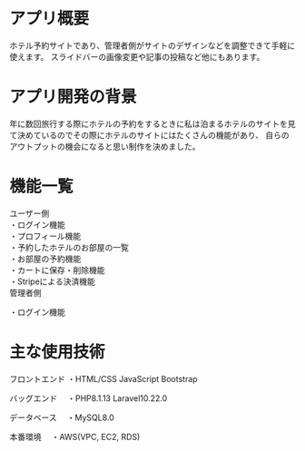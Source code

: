 # アプリ概要
ホテル予約サイトであり、管理者側がサイトのデザインなどを調整できて手軽に使えます。
スライドバーの画像変更や記事の投稿など他にもあります。

# アプリ開発の背景
年に数回旅行する際にホテルの予約をするときに私は泊まるホテルのサイトを見て決めているのでその際にホテルのサイトにはたくさんの機能があり、
自らのアウトプットの機会になると思い制作を決めました。

# 機能一覧
ユーザー側<br>
  ・ログイン機能<br>
  ・プロフィール機能<br>
  ・予約したホテルのお部屋の一覧<br>
  ・お部屋の予約機能<br>
  ・カートに保存・削除機能<br>
  ・Stripeによる決済機能<br>
管理者側<br>

  ・ログイン機能<br>
  


# 主な使用技術

フロントエンド 
  ・HTML/CSS JavaScript Bootstrap

バッグエンド
　・PHP8.1.13 Laravel10.22.0

データベース
　・MySQL8.0

本番環境
　・AWS(VPC, EC2, RDS)
  

